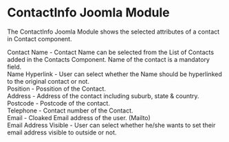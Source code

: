 ContactInfo Joomla Module
=========================

The ContactInfo Joomla Module shows the selected attributes of a contact in Contact component.

Contact Name - Contact Name can be selected from the List of Contacts added in the Contacts Component. Name of the contact is a mandatory field.<br>
Name Hyperlink - User can select whether the Name should be hyperlinked to the original contact or not. <br>
Position - Possition of the Contact.<br>
Address - Address of the contact including suburb, state & country.<br>
Postcode - Postcode of the contact.<br>
Telephone - Contact number of the Contact.<br>
Email - Cloaked Email address of the user. (Mailto)<br>
Email Address Visible - User can select whether he/she wants to set their email address visible to outside or not.

